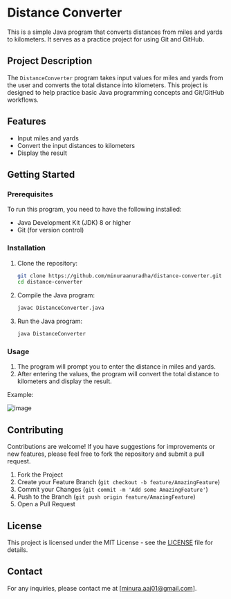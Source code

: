 # Distance Converter

This is a simple Java program that converts distances from miles and yards to kilometers. It serves as a practice project for using Git and GitHub.

## Project Description

The `DistanceConverter` program takes input values for miles and yards from the user and converts the total distance into kilometers. This project is designed to help practice basic Java programming concepts and Git/GitHub workflows.

## Features

- Input miles and yards
- Convert the input distances to kilometers
- Display the result

## Getting Started

### Prerequisites

To run this program, you need to have the following installed:

- Java Development Kit (JDK) 8 or higher
- Git (for version control)

### Installation

1. Clone the repository:
    ```sh
    git clone https://github.com/minuraanuradha/distance-converter.git
    cd distance-converter
    ```

2. Compile the Java program:
    ```sh
    javac DistanceConverter.java
    ```

3. Run the Java program:
    ```sh
    java DistanceConverter
    ```

### Usage

1. The program will prompt you to enter the distance in miles and yards.
2. After entering the values, the program will convert the total distance to kilometers and display the result.

Example:

  ![image](https://github.com/minuraanuradha/Java-Distance-Converter/assets/112975973/e44b9a6e-436d-418b-8e65-e66291f9c525)


## Contributing

Contributions are welcome! If you have suggestions for improvements or new features, please feel free to fork the repository and submit a pull request.

1. Fork the Project
2. Create your Feature Branch (`git checkout -b feature/AmazingFeature`)
3. Commit your Changes (`git commit -m 'Add some AmazingFeature'`)
4. Push to the Branch (`git push origin feature/AmazingFeature`)
5. Open a Pull Request

## License

This project is licensed under the MIT License - see the [LICENSE](LICENSE) file for details.

## Contact

For any inquiries, please contact me at [minura.aaj01@gmail.com].


